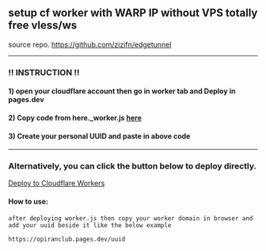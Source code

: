 ## setup cf worker with WARP IP without VPS totally free vless/ws 
  
  source repo. https://github.com/zizifn/edgetunnel
  
---------------------------------------------------------------------------------------------------------------------------------------

###  ‼️ INSTRUCTION ‼️

#### 1) open your cloudflare account then go in worker tab and Deploy in pages.dev

#### 2) Copy code from here._worker.js [here](https://github.com/opiran-club/cfworker-warpIP-free-vless/blob/main/worker-vless.js)

#### 3) Create your personal UUID and paste in above code

---------------------------------------------------------------------------------------------------------------------------------------

### Alternatively, you can click the button below to deploy directly.

[Deploy to Cloudflare Workers](https://deploy.workers.cloudflare.com/?url=https://github.com/opiran-club/cfworker-warpIP-free-vless)


#### How to use:
```
after deploying worker.js then copy your worker domain in browser and add your uuid beside it like the below example
```
```
https://opiranclub.pages.dev/uuid
```
